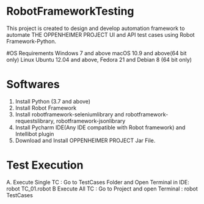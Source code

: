 # RobotFrameworkTesting
This project is created to design and develop automation framework to automate THE OPPENHEIMER PROJECT UI and API test cases using Robot Framework-Python.

#OS Requirements
Windows 7 and above
macOS 10.9 and above(64 bit only)
Linux Ubuntu 12.04 and above, Fedora 21 and Debian 8 (64 bit only)

# Softwares
1. Install Python (3.7 and above)
2. Install Robot Framework
3. Install robotframework-seleniumlibrary and robotframework-requestslibrary, robotframework-jsonlibrary
4. Install Pycharm IDE(Any IDE compatible with Robot framework) and Intellibot plugin
5. Download and Install OPPENHEIMER PROJECT Jar File. 

# Test Execution
A. Execute Single TC : Go to TestCases Folder and Open Terminal in IDE:  robot TC_01.robot
B Execute All TC : Go to Project and open Terminal :   robot TestCases

